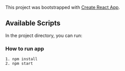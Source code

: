 This project was bootstrapped with [Create React App](https://github.com/facebook/create-react-app).

## Available Scripts

In the project directory, you can run:

### How to run app
    
    1. npm install
    2. npm start

